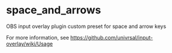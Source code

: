 # space_and_arrows
OBS input overlay plugin custom preset for space and arrow keys

For more information, see https://github.com/univrsal/input-overlay/wiki/Usage
